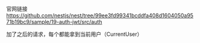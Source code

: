 官网链接
https://github.com/nestjs/nest/tree/99ee3fd99341bcddfa408d1604050a9571b19bc9/sample/19-auth-jwt/src/auth

加了之后的请求，每个都能拿到当前用户（CurrentUser）